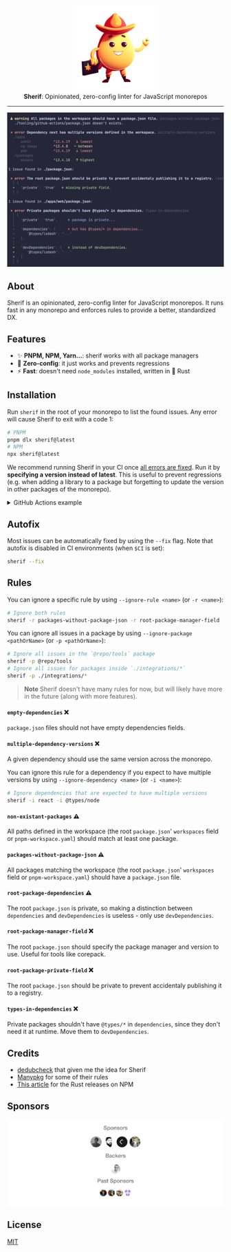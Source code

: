 <p align="center">
  <picture>
    <img alt="" height="200px" src="https://github.com/QuiiBz/sherif/blob/main/assets/logo.png" />
  </picture>
  <br />
  <b>Sherif</b>: Opinionated, zero-config linter for JavaScript monorepos
</p>

---

![Cover](https://github.com/QuiiBz/sherif/blob/main/assets/cover.png)

## About

Sherif is an opinionated, zero-config linter for JavaScript monorepos. It runs fast in any monorepo and enforces rules to provide a better, standardized DX.

## Features

- ✨ **PNPM, NPM, Yarn...**: sherif works with all package managers
- 🔎 **Zero-config**: it just works and prevents regressions
- ⚡ **Fast**: doesn't need `node_modules` installed, written in 🦀 Rust

## Installation

Run `sherif` in the root of your monorepo to list the found issues. Any error will cause Sherif to exit with a code 1:

```bash
# PNPM
pnpm dlx sherif@latest
# NPM
npx sherif@latest
```

We recommend running Sherif in your CI once [all errors are fixed](#autofix). Run it by **specifying a version instead of latest**. This is useful to prevent regressions (e.g. when adding a library to a package but forgetting to update the version in other packages of the monorepo).

<details>

<summary>GitHub Actions example</summary>

```yaml
name: Sherif
on:
  pull_request:
jobs:
  check:
    name: Run Sherif
    runs-on: ubuntu-22.04
    steps:
      - name: Checkout
        uses: actions/checkout@v4
      - uses: actions/setup-node@v3
        with:
          node-version: 20
      - run: npx sherif@0.6.1
```

</details>

## Autofix

Most issues can be automatically fixed by using the `--fix` flag. Note that autofix is disabled in CI environments (when `$CI` is set):

```bash
sherif --fix
```

## Rules

You can ignore a specific rule by using `--ignore-rule <name>` (or `-r <name>`):

```bash
# Ignore both rules
sherif -r packages-without-package-json -r root-package-manager-field
```

You can ignore all issues in a package by using `--ignore-package <pathOrName>` (or `-p <pathOrName>`):

```bash
# Ignore all issues in the `@repo/tools` package
sherif -p @repo/tools
# Ignore all issues for packages inside `./integrations/*`
sherif -p ./integrations/*
```

> **Note**
> Sherif doesn't have many rules for now, but will likely have more in the future (along with more features).

#### `empty-dependencies` ❌

`package.json` files should not have empty dependencies fields.

#### `multiple-dependency-versions` ❌

A given dependency should use the same version across the monorepo.

You can ignore this rule for a dependency if you expect to have multiple versions by using `--ignore-dependency <name>` (or `-i <name>`):

```bash
# Ignore dependencies that are expected to have multiple versions
sherif -i react -i @types/node
```

#### `non-existant-packages` ⚠️

All paths defined in the workspace (the root `package.json`' `workspaces` field or `pnpm-workspace.yaml`) should match at least one package.

#### `packages-without-package-json` ⚠️

All packages matching the workspace (the root `package.json`' `workspaces` field or `pnpm-workspace.yaml`) should have a `package.json` file.

#### `root-package-dependencies` ⚠️

The root `package.json` is private, so making a distinction between `dependencies` and `devDependencies` is useless - only use `devDependencies`.

#### `root-package-manager-field` ❌

The root `package.json` should specify the package manager and version to use. Useful for tools like corepack.

#### `root-package-private-field` ❌

The root `package.json` should be private to prevent accidentaly publishing it to a registry.

#### `types-in-dependencies` ❌

Private packages shouldn't have `@types/*` in `dependencies`, since they don't need it at runtime. Move them to `devDependencies`.

## Credits

- [dedubcheck](https://github.com/innovatrics/dedubcheck) that given me the idea for Sherif
- [Manypkg](https://github.com/Thinkmill/manypkg) for some of their rules
- [This article](https://blog.orhun.dev/packaging-rust-for-npm/) for the Rust releases on NPM

## Sponsors

![Sponsors](https://github.com/QuiiBz/dotfiles/blob/main/sponsors.png?raw=true)

## License

[MIT](./LICENSE)

